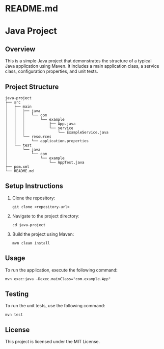 # README.md

# Java Project

## Overview
This is a simple Java project that demonstrates the structure of a typical Java application using Maven. It includes a main application class, a service class, configuration properties, and unit tests.

## Project Structure
```
java-project
├── src
│   ├── main
│   │   ├── java
│   │   │   └── com
│   │   │       └── example
│   │   │           ├── App.java
│   │   │           └── service
│   │   │               └── ExampleService.java
│   │   └── resources
│   │       └── application.properties
│   └── test
│       └── java
│           └── com
│               └── example
│                   └── AppTest.java
├── pom.xml
└── README.md
```

## Setup Instructions
1. Clone the repository:
   ```
   git clone <repository-url>
   ```
2. Navigate to the project directory:
   ```
   cd java-project
   ```
3. Build the project using Maven:
   ```
   mvn clean install
   ```

## Usage
To run the application, execute the following command:
```
mvn exec:java -Dexec.mainClass="com.example.App"
```

## Testing
To run the unit tests, use the following command:
```
mvn test
```

## License
This project is licensed under the MIT License.